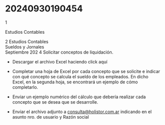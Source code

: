 # 20240930190454

 1 
 
  
Estudios Contables  


 
 
 
 2 Estudios Contables  
Sueldos y Jornales  
Septiembre 202 4 Solicitar conceptos de liquidación.  
 
- Descargar el archivo Excel haciendo click aquí   
 
- Completar una hoja de Excel por cada concepto que se solicite e indicar con qué 
concepto se calcula el sueldo de los empleados. En dicho Excel, en la segunda hoja, se 
encontrará un ejemplo de cómo completarlo.  
 
- Enviar un ejemplo numérico del cálculo que debería realizar cada concepto que se 
desea que se desarrolle.  
 
- Enviar el archivo adjunto a consulta@holistor.com.ar indicando en el asunto nro. de 
usuario y Razón social  
 
 
 
 
 
 
 
 
 
 
 
 
 

